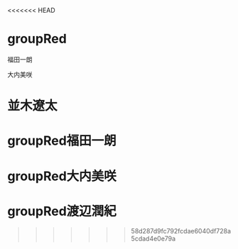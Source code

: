 <<<<<<< HEAD
# groupRed

福田一朗

大内美咲

並木遼太
=======
# groupRed福田一朗
# groupRed大内美咲
# groupRed渡辺潤紀
>>>>>>> 58d287d9fc792fcdae6040df728a5cdad4e0e79a
